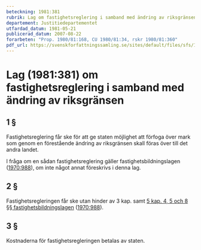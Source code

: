 ```yaml
---
beteckning: 1981:381
rubrik: Lag om fastighetsreglering i samband med ändring av riksgränsen
departement: Justitiedepartementet
utfardad_datum: 1981-05-21
publicerad_datum: 2007-08-22
forarbeten: "Prop. 1980/81:168, CU 1980/81:34, rskr 1980/81:360"
pdf_url: https://svenskforfattningssamling.se/sites/default/files/sfs/1981-05/SFS1981-381.pdf
---
```


# Lag (1981:381) om fastighetsreglering i samband med ändring av riksgränsen

## 1 §

Fastighetsreglering får ske för att ge staten möjlighet att förfoga över mark som genom en förestående ändring av riksgränsen skall föras över till det andra landet.

I fråga om en sådan fastighetsreglering gäller fastighetsbildningslagen ([1970:988](https://selex.se/eli/sfs/1970/988)), om inte något annat föreskrivs i denna lag.

## 2 §

Fastighetsregleringen får ske utan hinder av 3 kap. samt [5 kap. 4, 5 och 8 §§ fastighetsbildningslagen](https://selex.se/eli/sfs/1970/988#kap5.4) ([1970:988](https://selex.se/eli/sfs/1970/988)).

## 3 §

Kostnaderna för fastighetsregleringen betalas av staten.